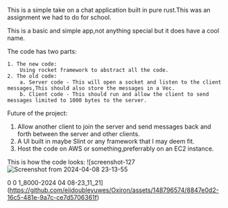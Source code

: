 This is a simple take on a chat application built in pure rust.This was an assignment we had to do for school.

This is a basic and simple app,not anything special but it does have a cool name.

The code has two parts:

	1. The new code:
		Using rocket framework to abstract all the code.
	2. The old code:
		a. Server code - This will open a socket and listen to the client messages,This should also store the messages in a Vec.
		b. Client code - This should run and allow the client to send messages limited to 1000 bytes to the server.
Future of the project:
1. Allow another client to join the server and send messages back and forth between the server and other clients.
2. A UI built in maybe Slint or any framework that I may deem fit.
3. Host the code on AWS or something,preferrably on an EC2 instance.

This is how the code looks:
![screenshot-127 ![Screenshot from 2024-04-08 23-13-55](https://github.com/eiidoubleyuwes/Oxiron/assets/148796574/2102306a-8e26-4b57-921a-ba990dae9742)

0 0 1_8000-2024 04 08-23_11_21](https://github.com/eiidoubleyuwes/Oxiron/assets/148796574/8847e0d2-16c5-481e-9a7c-ce7d5706361f)





